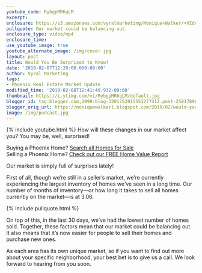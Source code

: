 ```yaml
---
youtube_code: RybgpMR6qLM
excerpt:
enclosure: https://s3.amazonaws.com/vyralmarketing/Monique+Walker/+VIdeos/Phoenix+Real+Estate-+Would+You+Be+Surprised+to+Know_.mp4
pullquote: Our market could be balancing out.
enclosure_type: video/mp4
enclosure_time:
use_youtube_image: true
youtube_alternate_image: /img/cover.jpg
layout: post
title: Would You Be Surprised to Know?
date: '2019-02-07T12:20:00.000-08:00'
author: Vyral Marketing
tags:
- Phoenix Real Estate Market Update
modified_time: '2019-02-08T12:41:49.932-08:00'
thumbnail: https://i.ytimg.com/vi/RybgpMR6qLM/default.jpg
blogger_id: tag:blogger.com,1999:blog-3201753915553277412.post-2581789623782042535
blogger_orig_url: https://moniquewalker1.blogspot.com/2019/02/would-you-be-surprised-to-know.html
image: /img/podcast.jpg
---
```

{% include youtube.html %}
How will these changes in our market affect you? You may be, well, surprised!

<div class="post-cta">
Buying a Phoenix Home? <a href="http://www.moniquesells.com/properties/#/" target="_blank">Search all Homes for Sale</a><br>
Selling a Phoenix Home? <a href="http://www.phoenix-house-value.com/" target="_blank">Check out our FREE Home Value Report</a>
</div>

Our market is simply full of surprises lately!

First of all, though we’re still in a seller’s market, we’re currently experiencing the largest inventory of homes we’ve seen in a long time. Our number of months of inventory—or how long it takes to sell all homes currently on the market—is at 3.06.

{% include pullquote.html %}

On top of this, in the last 30 days, we’ve had the lowest number of homes sold. Together, these factors mean that our market could be balancing out. It also means that it’s now easier for people to sell their homes and purchase new ones.

As each area has its own unique market, so if you want to find out more about your specific neighborhood, your best bet is to give us a call. We look forward to hearing from you soon.

